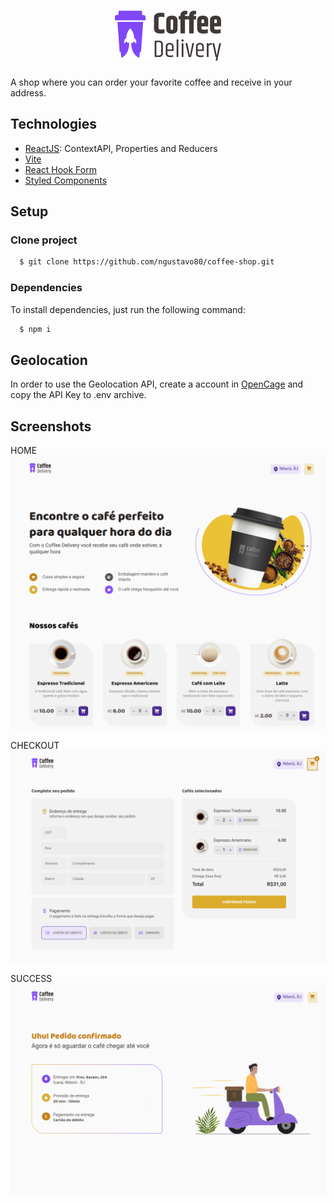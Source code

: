<div align="center">
  <h1>
    <img src="https://github.com/ngustavo80/coffee-shop/blob/main/src/assets/coffeeLogo.svg" alt="logo">
  </h1>
</div>

A shop where you can order your favorite coffee and receive in your address.

## Technologies

* [ReactJS](https://pt-br.legacy.reactjs.org/): ContextAPI, Properties and Reducers
* [Vite](https://vitejs.dev/)
* [React Hook Form](https://react-hook-form.com/)
* [Styled Components](https://styled-components.com/)

## Setup

### Clone project

```bash
  $ git clone https://github.com/ngustavo80/coffee-shop.git
```

### Dependencies

To install dependencies, just run the following command:
```bash
  $ npm i
```

## Geolocation

In order to use the Geolocation API, create a account in [OpenCage](https://opencagedata.com/) and
copy the API Key to .env archive.


## Screenshots

HOME
![Home Page](https://github.com/ngustavo80/coffee-shop/blob/main/src/assets/screenshots/home.png)

CHECKOUT
![CheckOut Page](https://github.com/ngustavo80/coffee-shop/blob/main/src/assets/screenshots/checkout.png)

SUCCESS
![Success Page](https://github.com/ngustavo80/coffee-shop/blob/main/src/assets/screenshots/success.png)

